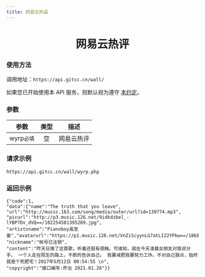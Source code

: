 ```yaml
---
title: 网易云热品
---
```


<center>
    <h1>
        网易云热评
    </h1>
</center>

### 使用方法
调用地址：`https://api.gitcc.cn/wall/`

如果您已开始使用本 API 服务，则默认视为遵守 [本约定](/Notice/appointment)。

### 参数

| 参数 |      类型       |        描述         |
| :--: | :-------------: | :-----------------: |
| wyrp`必填` | 空 | 网易云热评 |

### 请求示例

`https://api.gitcc.cn/wall/wyrp.php`

### 返回示例

    {"code":1,
    "data":{"name":"The truth that you leave",
    "url":"http://music.163.com/song/media/outer/url?id=139774.mp3",
    "picurl":"http://p3.music.126.net/9idkdzbel_-lYBP7Dv_dVQ==/102254581395289.jpg",
    "artistsname":"Pianoboy高至豪","avatarurl":"https://p1.music.126.net/VnZiScyynLG7atLIZ2YPkw==/18686200114669622.jpg",
    "nickname":"帐号已注销",
    "content":"昨天日推了这首歌，听着还挺有感触。可谁知，就在今天凌晨女朋友对我说分手。 一个人走在陌生的路上，不断的告诉自己。 我要减肥我要努力工作。不对自己狠点，始终就是个死肥宅！2017年5月12日 00:54:55 \n",
    "copyright":"接口编写:乔治 2021.01.26"}}